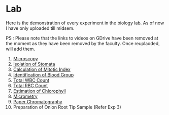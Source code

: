 # Lab

Here is the demonstration of every experiment in the biology lab. As of now I have only uploaded till midsem. 

PS : Please note that the links to videos on GDrive have been removed at the moment as they have been removed by the faculty. Once reuplaoded, will add them. 

1. [Microscopy]()
2. [Isolation of Stomata]()
3. [Calculation of Mitotic Index]()
4. [Identification of Blood Group]()
5. [Total WBC Count]()
6.  [Total RBC Count]()
7. [Estimation of Chlorophyll]()
8. [Micrometry]()
9. [Paper Chromatography]()
10. Preparation of Onion Root Tip Sample (Refer Exp 3)
